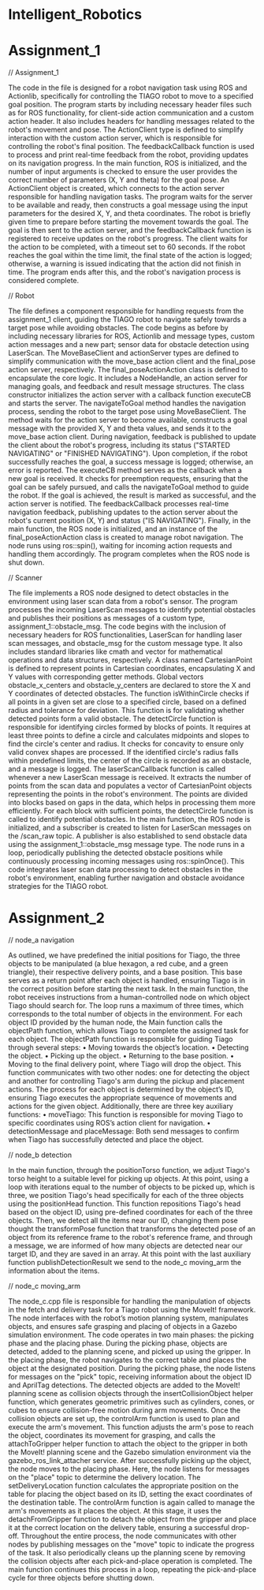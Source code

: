 # Intelligent_Robotics

# Assignment_1

// Assignment_1

The code in the file is designed for a robot navigation task using ROS and Actionlib, specifically for controlling the TIAGO robot to move to a specified goal position. The program starts by including necessary header files such as for ROS functionality, for client-side action communication and a custom action header. It also includes headers for handling messages related to the robot's movement and pose.
The ActionClient type is defined to simplify interaction with the custom action server, which is responsible for controlling the robot's final position.
The feedbackCallback function is used to process and print real-time feedback from the robot, providing updates on its navigation progress.
In the main function, ROS is initialized, and the number of input arguments is checked to ensure the user provides the correct number of parameters (X, Y and theta) for the goal pose. An ActionClient object is created, which connects to the action server responsible for handling navigation tasks. The program waits for the server to be available and ready, then constructs a goal message using the input parameters for the desired X, Y, and theta coordinates. The robot is briefly given time to prepare before starting the movement towards the goal. The goal is then sent to the action server, and the feedbackCallback function is registered to receive updates on the robot's progress. The client waits for the action to be completed, with a timeout set to 60 seconds. If the robot reaches the goal within the time limit, the final state of the action is logged; otherwise, a warning is issued indicating that the action did not finish in time. The program ends after this, and the robot's navigation process is considered complete.

// Robot

The file defines a component responsible for handling requests from the assignment_1 client, guiding the TIAGO robot to navigate safely towards a target pose while avoiding obstacles. The code begins as before by including necessary libraries for ROS, Actionlib and message types, custom action messages and a new part; sensor data for obstacle detection using LaserScan. The MoveBaseClient and actionServer types are defined to simplify communication with the move_base action client and the final_pose action server, respectively.
The final_poseActionAction class is defined to encapsulate the core logic. It includes a NodeHandle, an action server for managing goals, and feedback and result message structures. The class constructor initializes the action server with a callback function executeCB and starts the server. The navigateToGoal method handles the navigation process, sending the robot to the target pose using MoveBaseClient. The method waits for the action server to become available, constructs a goal message with the provided X, Y and theta values, and sends it to the move_base action client. During navigation, feedback is published to update the client about the robot's progress, including its status ("STARTED NAVIGATING" or "FINISHED NAVIGATING"). Upon completion, if the robot successfully reaches the goal, a success message is logged; otherwise, an error is reported.
The executeCB method serves as the callback when a new goal is received. It checks for preemption requests, ensuring that the goal can be safely pursued, and calls the navigateToGoal method to guide the robot. If the goal is achieved, the result is marked as successful, and the action server is notified.
The feedbackCallback processes real-time navigation feedback, publishing updates to the action server about the robot's current position (X, Y) and status ("IS NAVIGATING").
Finally, in the main function, the ROS node is initialized, and an instance of the final_poseActionAction class is created to manage robot navigation. The node runs using ros::spin(), waiting for incoming action requests and handling them accordingly. The program completes when the ROS node is shut down.

// Scanner

The file implements a ROS node designed to detect obstacles in the environment using laser scan data from a robot's sensor. The program processes the incoming LaserScan messages to identify potential obstacles and publishes their positions as messages of a custom type, assignment_1::obstacle_msg.
The code begins with the inclusion of necessary headers for ROS functionalities, LaserScan for handling laser scan messages, and obstacle_msg for the custom message type. It also
includes standard libraries like cmath and vector for mathematical operations and data structures, respectively.
A class named CartesianPoint is defined to represent points in Cartesian coordinates, encapsulating X and Y values with corresponding getter methods. Global vectors obstacle_x_centers and obstacle_y_centers are declared to store the X and Y coordinates of detected obstacles.
The function isWithinCircle checks if all points in a given set are close to a specified circle, based on a defined radius and tolerance for deviation. This function is for validating whether detected points form a valid obstacle.
The detectCircle function is responsible for identifying circles formed by blocks of points. It requires at least three points to define a circle and calculates midpoints and slopes to find the circle's center and radius. It checks for concavity to ensure only valid convex shapes are processed. If the identified circle's radius falls within predefined limits, the center of the circle is recorded as an obstacle, and a message is logged.
The laserScanCallback function is called whenever a new LaserScan message is received. It extracts the number of points from the scan data and populates a vector of CartesianPoint objects representing the points in the robot's environment. The points are divided into blocks based on gaps in the data, which helps in processing them more efficiently. For each block with sufficient points, the detectCircle function is called to identify potential obstacles.
In the main function, the ROS node is initialized, and a subscriber is created to listen for LaserScan messages on the /scan_raw topic. A publisher is also established to send obstacle data using the assignment_1::obstacle_msg message type. The node runs in a loop, periodically publishing the detected obstacle positions while continuously processing incoming messages using ros::spinOnce().
This code integrates laser scan data processing to detect obstacles in the robot's environment, enabling further navigation and obstacle avoidance strategies for the TIAGO robot.

# Assignment_2

// node_a navigation

As outlined, we have predefined the initial positions for Tiago, the three objects to be manipulated (a blue hexagon, a red cube, and a green triangle), their respective delivery points, and a base position. This base serves as a return point after each object is handled, ensuring Tiago is in the correct position before starting the next task.
In the main function, the robot receives instructions from a human-controlled node on which object Tiago should search for. The loop runs a maximum of three times, which corresponds to the total number of objects in the environment. For each object ID provided by the human node, the Main function calls the objectPath function, which allows Tiago to complete the assigned task for each object.
The objectPath function is responsible for guiding Tiago through several steps:
• Moving towards the object’s location.
• Detecting the object.
• Picking up the object.
• Returning to the base position.
• Moving to the final delivery point, where Tiago will drop the object.
This function communicates with two other nodes: one for detecting the object and another for controlling Tiago's arm during the pickup and placement actions. The process for each object is determined by the object’s ID, ensuring Tiago executes the appropriate sequence
of movements and actions for the given object. Additionally, there are three key auxiliary functions:
• moveTiago: This function is responsible for moving Tiago to specific coordinates using ROS’s action client for navigation.
• detectionMessage and placeMessage: Both send messages to confirm when Tiago has successfully detected and place the object.

// node_b detection

In the main function, through the positionTorso function, we adjust Tiago's torso height to a suitable level for picking up objects.
At this point, using a loop with iterations equal to the number of objects to be picked up, which is three, we position Tiago's head specifically for each of the three objects using the positionHead function. This function repositions Tiago's head based on the object ID, using pre-defined coordinates for each of the three objects.
Then, we detect all the items near our ID, changing them pose thought the transformPose function that transforms the detected pose of an object from its reference frame to the robot's reference frame, and through a message, we are informed of how many objects are detected near our target ID, and they are saved in an array.
At this point with the last auxiliary function publishDetectionResult we send to the node_c moving_arm the information about the items.

// node_c moving_arm

The node_c.cpp file is responsible for handling the manipulation of objects in the fetch and delivery task for a Tiago robot using the MoveIt! framework. The node interfaces with the robot’s motion planning system, manipulates objects, and ensures safe grasping and placing of objects in a Gazebo simulation environment. The code operates in two main phases: the picking phase and the placing phase. During the picking phase, objects are detected, added to the planning scene, and picked up using the gripper. In the placing phase, the robot navigates to the correct table and places the object at the designated position.
During the picking phase, the node listens for messages on the "pick" topic, receiving information about the object ID and AprilTag detections. The detected objects are added to the MoveIt! planning scene as collision objects through the insertCollisionObject helper function, which generates geometric primitives such as cylinders, cones, or cubes to ensure collision-free motion during arm movements. Once the collision objects are set up, the controlArm function is used to plan and execute the arm's movement. This function
adjusts the arm's pose to reach the object, coordinates its movement for grasping, and calls the attachToGripper helper function to attach the object to the gripper in both the MoveIt! planning scene and the Gazebo simulation environment via the gazebo_ros_link_attacher service.
After successfully picking up the object, the node moves to the placing phase. Here, the node listens for messages on the "place" topic to determine the delivery location. The setDeliveryLocation function calculates the appropriate position on the table for placing the object based on its ID, setting the exact coordinates of the destination table. The controlArm function is again called to manage the arm's movements as it places the object. At this stage, it uses the detachFromGripper function to detach the object from the gripper and place it at the correct location on the delivery table, ensuring a successful drop-off.
Throughout the entire process, the node communicates with other nodes by publishing messages on the "move" topic to indicate the progress of the task. It also periodically cleans up the planning scene by removing the collision objects after each pick-and-place operation is completed. The main function continues this process in a loop, repeating the pick-and-place cycle for three objects before shutting down.
